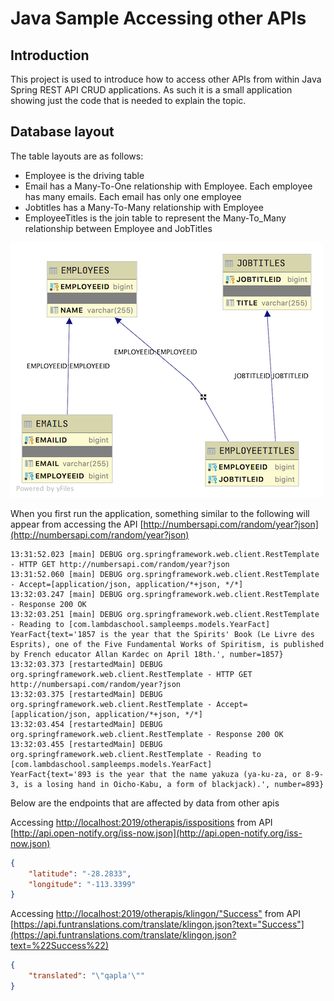 # Java Sample Accessing other APIs

## Introduction

This project is used to introduce how to access other APIs from within Java Spring REST API CRUD applications. As such it is a small application showing just the code that is needed to explain the topic.

## Database layout

The table layouts are as follows:

- Employee is the driving table
- Email has a Many-To-One relationship with Employee. Each employee has many emails. Each email has only one employee
- Jobtitles has a Many-To-Many relationship with Employee
- EmployeeTitles is the join table to represent the Many-To_Many relationship between Employee and JobTitles

![Image of Database Layout](sampleemps-db.png)

When you first run the application, something similar to the following will appear from accessing the API [http://numbersapi.com/random/year?json](http://numbersapi.com/random/year?json)

```TEXT
13:31:52.023 [main] DEBUG org.springframework.web.client.RestTemplate - HTTP GET http://numbersapi.com/random/year?json
13:31:52.060 [main] DEBUG org.springframework.web.client.RestTemplate - Accept=[application/json, application/*+json, */*]
13:32:03.247 [main] DEBUG org.springframework.web.client.RestTemplate - Response 200 OK
13:32:03.251 [main] DEBUG org.springframework.web.client.RestTemplate - Reading to [com.lambdaschool.sampleemps.models.YearFact]
YearFact{text='1857 is the year that the Spirits' Book (Le Livre des Esprits), one of the Five Fundamental Works of Spiritism, is published by French educator Allan Kardec on April 18th.', number=1857}
13:32:03.373 [restartedMain] DEBUG org.springframework.web.client.RestTemplate - HTTP GET http://numbersapi.com/random/year?json
13:32:03.375 [restartedMain] DEBUG org.springframework.web.client.RestTemplate - Accept=[application/json, application/*+json, */*]
13:32:03.454 [restartedMain] DEBUG org.springframework.web.client.RestTemplate - Response 200 OK
13:32:03.455 [restartedMain] DEBUG org.springframework.web.client.RestTemplate - Reading to [com.lambdaschool.sampleemps.models.YearFact]
YearFact{text='893 is the year that the name yakuza (ya-ku-za, or 8-9-3, is a losing hand in Oicho-Kabu, a form of blackjack).', number=893}
```

Below are the endpoints that are affected by data from other apis

Accessing [http://localhost:2019/otherapis/isspositions](http://localhost:2019/otherapis/isspositions) from API [http://api.open-notify.org/iss-now.json](http://api.open-notify.org/iss-now.json)

```JSON
{
    "latitude": "-28.2833",
    "longitude": "-113.3399"
}
```

Accessing [http://localhost:2019/otherapis/klingon/"Success"](http://localhost:2019/otherapis/klingon/"Success") from API [https://api.funtranslations.com/translate/klingon.json?text="Success"](https://api.funtranslations.com/translate/klingon.json?text=%22Success%22)

```JSON
{
    "translated": "\"qapla'\""
}
```
